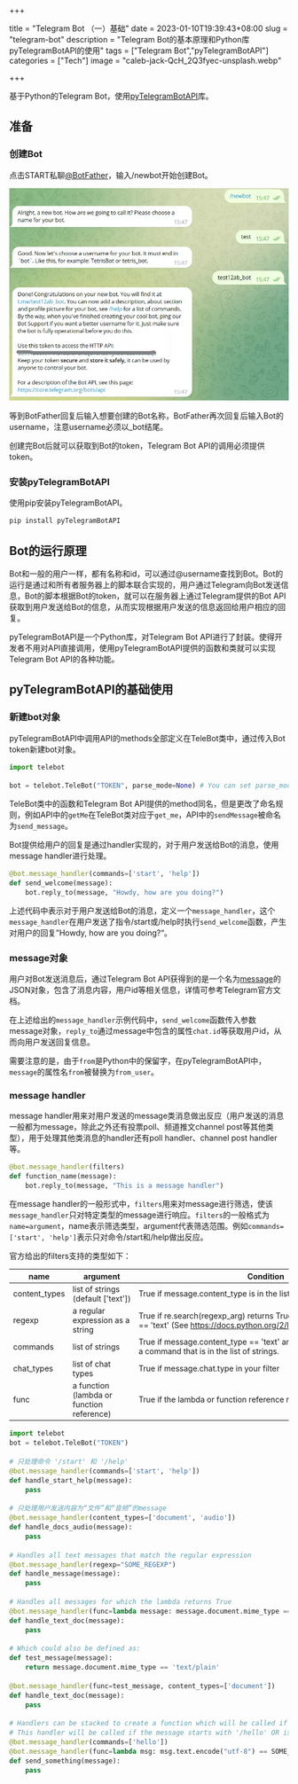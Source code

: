 +++

title = "Telegram Bot （一）基础"
date = 2023-01-10T19:39:43+08:00
slug = "telegram-bot"
description = "Telegram Bot的基本原理和Python库pyTelegramBotAPI的使用"
tags = ["Telegram Bot","pyTelegramBotAPI"]
categories = ["Tech"]
image = "caleb-jack-QcH_2Q3fyec-unsplash.webp"

+++

基于Python的Telegram Bot，使用[pyTelegramBotAPI](https://github.com/eternnoir/pyTelegramBotAPI)库。

## 准备

### 创建Bot

点击START私聊[@BotFather](https://t.me/botfather)，输入/newbot开始创建Bot。

![新建Bot](newBot.webp)

等到BotFather回复后输入想要创建的Bot名称，BotFather再次回复后输入Bot的username，注意username必须以_bot结尾。

创建完Bot后就可以获取到Bot的token，Telegram Bot API的调用必须提供token。

### 安装pyTelegramBotAPI

使用pip安装pyTelegramBotAPI。

```python
pip install pyTelegramBotAPI
```

## Bot的运行原理

Bot和一般的用户一样，都有名称和id，可以通过@username查找到Bot。Bot的运行是通过和所有者服务器上的脚本联合实现的，用户通过Telegram向Bot发送信息，Bot的脚本根据Bot的token，就可以在服务器上通过Telegram提供的Bot API获取到用户发送给Bot的信息，从而实现根据用户发送的信息返回给用户相应的回复。

pyTelegramBotAPI是一个Python库，对Telegram Bot API进行了封装。使得开发者不用对API直接调用，使用pyTelegramBotAPI提供的函数和类就可以实现Telegram Bot API的各种功能。

## pyTelegramBotAPI的基础使用

### 新建bot对象

pyTelegramBotAPI中调用API的methods全部定义在TeleBot类中，通过传入Bot token新建bot对象。

```python
import telebot

bot = telebot.TeleBot("TOKEN", parse_mode=None) # You can set parse_mode by default. HTML or MARKDOWN
```

TeleBot类中的函数和Telegram Bot API提供的method同名，但是更改了命名规则，例如API中的`getMe`在TeleBot类对应于`get_me`，API中的`sendMessage`被命名为`send_message`。

Bot提供给用户的回复是通过handler实现的，对于用户发送给Bot的消息，使用message handler进行处理。

```python
@bot.message_handler(commands=['start', 'help'])
def send_welcome(message):
	bot.reply_to(message, "Howdy, how are you doing?")
```

上述代码中表示对于用户发送给Bot的消息，定义一个`message_handler`，这个`message_handler`在用户发送了指令/start或/help时执行`send_welcome`函数，产生对用户的回复”Howdy, how are you doing?“。

### message对象

用户对Bot发送消息后，通过Telegram Bot API获得到的是一个名为[message](https://core.telegram.org/bots/api#message)的JSON对象，包含了消息内容，用户id等相关信息，详情可参考Telegram官方文档。

在上述给出的`message_handler`示例代码中，`send_welcome`函数传入参数message对象，`reply_to`通过message中包含的属性`chat.id`等获取用户id，从而向用户发送回复信息。

需要注意的是，由于`from`是Python中的保留字，在pyTelegramBotAPI中，`message`的属性名`from`被替换为`from_user`。

### message handler

message handler用来对用户发送的message类消息做出反应（用户发送的消息一般都为message，除此之外还有投票poll、频道推文channel post等其他类型），用于处理其他类消息的handler还有poll handler、channel post handler等。

```python
@bot.message_handler(filters)
def function_name(message):
	bot.reply_to(message, "This is a message handler")
```

在message handler的一般形式中，`filters`用来对message进行筛选，使该`message_handler`只对特定类型的message进行响应。`filters`的一般格式为`name=argument`，name表示筛选类型，argument代表筛选范围。例如`commands=['start', 'help']`表示只对命令/start和/help做出反应。

官方给出的filters支持的类型如下：

| name | argument | Condition |
| --- | --- | --- |
| content_types | list of strings (default ['text']) | True if message.content_type is in the list of strings. |
| regexp | a regular expression as a string | True if re.search(regexp_arg) returns True and message.content_type == 'text' (See https://docs.python.org/2/library/re.html) |
| commands | list of strings | True if message.content_type == 'text' and message.text starts with a command that is in the list of strings. |
| chat_types | list of chat types | True if message.chat.type in your filter |
| func | a function (lambda or function reference) | True if the lambda or function reference returns True |

```python
import telebot
bot = telebot.TeleBot("TOKEN")

# 只处理命令 '/start' 和 '/help'
@bot.message_handler(commands=['start', 'help'])
def handle_start_help(message):
	pass

# 只处理用户发送内容为“文件”和“音频”的message
@bot.message_handler(content_types=['document', 'audio'])
def handle_docs_audio(message):
	pass

# Handles all text messages that match the regular expression
@bot.message_handler(regexp="SOME_REGEXP")
def handle_message(message):
	pass

# Handles all messages for which the lambda returns True
@bot.message_handler(func=lambda message: message.document.mime_type == 'text/plain', content_types=['document'])
def handle_text_doc(message):
	pass

# Which could also be defined as:
def test_message(message):
	return message.document.mime_type == 'text/plain'

@bot.message_handler(func=test_message, content_types=['document'])
def handle_text_doc(message):
	pass

# Handlers can be stacked to create a function which will be called if either message_handler is eligible
# This handler will be called if the message starts with '/hello' OR is some emoji
@bot.message_handler(commands=['hello'])
@bot.message_handler(func=lambda msg: msg.text.encode("utf-8") == SOME_FANCY_EMOJI)
def send_something(message):
    pass
```
